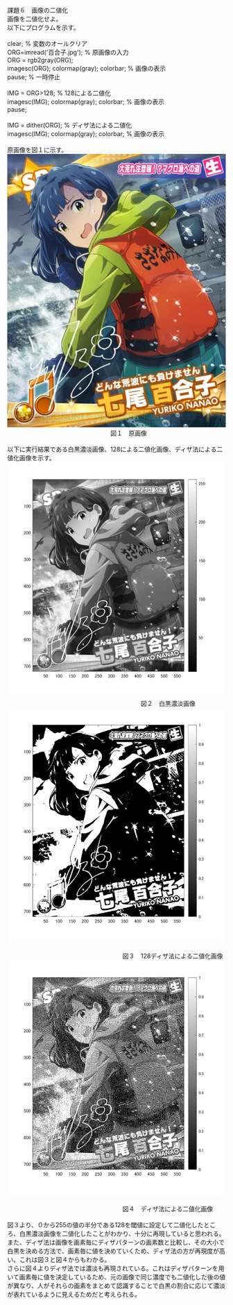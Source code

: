 課題６　画像の二値化<br>
画像を二値化せよ。<br>
以下にプログラムを示す。<br>
<br>
clear; % 変数のオールクリア<br>
ORG=imread('百合子.jpg'); % 原画像の入力<br>
ORG = rgb2gray(ORG);<br>
imagesc(ORG); colormap(gray); colorbar; % 画像の表示<br>
pause; % 一時停止<br>
<br>
IMG = ORG>128; % 128による二値化<br>
imagesc(IMG); colormap(gray); colorbar; % 画像の表示<br>
pause;<br>
<br>
IMG = dither(ORG); % ディザ法による二値化<br>
imagesc(IMG); colormap(gray); colorbar; % 画像の表示<br>
<br>
原画像を図１に示す。<br>
![原画像](https://github.com/Tomoyuki-Soma/lecture_image_processing/blob/master/kadai6/百合子.jpg)<br> 
　　　　　　　　　　　　　　　　　図１　原画像<br>
                       <br>
以下に実行結果である白黒濃淡画像、128による二値化画像、ディザ法による二値化画像を示す。<br>
![原画像](https://github.com/Tomoyuki-Soma/lecture_image_processing/blob/master/kadai6/Image0.png)<br> 
　　　　　　　　　　　　　　　　　　　　　　図２　白黒濃淡画像<br>
![原画像](https://github.com/Tomoyuki-Soma/lecture_image_processing/blob/master/kadai6/Image1.png)<br>  
　　　　　　　　　　　　　　　　　　　図３　128ディザ法による二値化画像<br>
![原画像](https://github.com/Tomoyuki-Soma/lecture_image_processing/blob/master/kadai6/Image2.png)<br>  
　　　　　　　　　　　　　　　　　　　図４　ディザ法による二値化画像<br>
<br>
図３より、０から255の値の半分である128を閾値に設定して二値化したところ、白黒濃淡画像を二値化したことがわかり、十分に再現していると思われる。<br>
また、ディザ法は画像を画素毎にディザパターンの画素数と比較し、その大小で白黒を決める方法で、画素毎に値を決めていくため、ディザ法の方が再現度が高い。これは図３と図４からもわかる。<br>
さらに図４よりディザ法では濃淡も再現されている。これはディザパターンを用いて画素毎に値を決定しているため、元の画像で同じ濃度でも二値化した後の値が異なり、人がそれらの画素をまとめて認識することで白黒の割合に応じて濃淡が表れているように見えるためだと考えられる。
